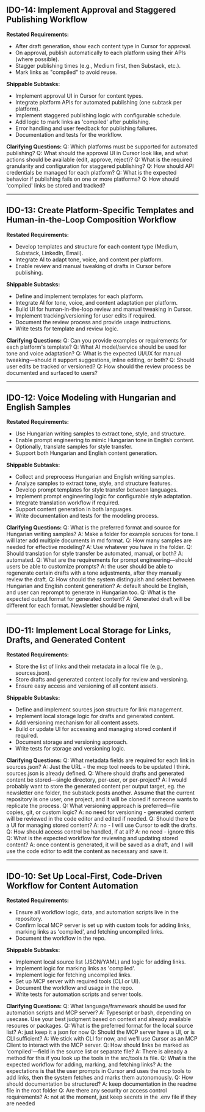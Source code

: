 ## IDO-14: Implement Approval and Staggered Publishing Workflow

**Restated Requirements:**
- After draft generation, show each content type in Cursor for approval.
- On approval, publish automatically to each platform using their APIs (where possible).
- Stagger publishing times (e.g., Medium first, then Substack, etc.).
- Mark links as "compiled" to avoid reuse.

**Shippable Subtasks:**
- Implement approval UI in Cursor for content types.
- Integrate platform APIs for automated publishing (one subtask per platform).
- Implement staggered publishing logic with configurable schedule.
- Add logic to mark links as 'compiled' after publishing.
- Error handling and user feedback for publishing failures.
- Documentation and tests for the workflow.

**Clarifying Questions:**
Q: Which platforms must be supported for automated publishing?
Q: What should the approval UI in Cursor look like, and what actions should be available (edit, approve, reject)?
Q: What is the required granularity and configuration for staggered publishing?
Q: How should API credentials be managed for each platform?
Q: What is the expected behavior if publishing fails on one or more platforms?
Q: How should 'compiled' links be stored and tracked?

---

## IDO-13: Create Platform-Specific Templates and Human-in-the-Loop Composition Workflow

**Restated Requirements:**
- Develop templates and structure for each content type (Medium, Substack, LinkedIn, Email).
- Integrate AI to adapt tone, voice, and content per platform.
- Enable review and manual tweaking of drafts in Cursor before publishing.

**Shippable Subtasks:**
- Define and implement templates for each platform.
- Integrate AI for tone, voice, and content adaptation per platform.
- Build UI for human-in-the-loop review and manual tweaking in Cursor.
- Implement tracking/versioning for user edits if required.
- Document the review process and provide usage instructions.
- Write tests for template and review logic.

**Clarifying Questions:**
Q: Can you provide examples or requirements for each platform's template?
Q: What AI model/service should be used for tone and voice adaptation?
Q: What is the expected UI/UX for manual tweaking—should it support suggestions, inline editing, or both?
Q: Should user edits be tracked or versioned?
Q: How should the review process be documented and surfaced to users?

---

## IDO-12: Voice Modeling with Hungarian and English Samples

**Restated Requirements:**
- Use Hungarian writing samples to extract tone, style, and structure.
- Enable prompt engineering to mimic Hungarian tone in English content.
- Optionally, translate samples for style transfer.
- Support both Hungarian and English content generation.

**Shippable Subtasks:**
- Collect and preprocess Hungarian and English writing samples.
- Analyze samples to extract tone, style, and structure features.
- Develop prompt templates for style transfer between languages.
- Implement prompt engineering logic for configurable style adaptation.
- Integrate translation workflow if required.
- Support content generation in both languages.
- Write documentation and tests for the modeling process.

**Clarifying Questions:**
Q: What is the preferred format and source for Hungarian writing samples?
A: Make a folder for example soruces for tone. I will later add multiple documents in md format. 
Q: How many samples are needed for effective modeling?
A: Use whatever you have in the folder.
Q: Should translation for style transfer be automated, manual, or both?
A: automated.
Q: What are the requirements for prompt engineering—should users be able to customize prompts?
A: the user should be able to regenerate certain drafts with a tone adjustments, after they manually review the draft. 
Q: How should the system distinguish and select between Hungarian and English content generation?
A: default should be English, and user can reprompt to generate in Hungarian too.
Q: What is the expected output format for generated content?
A: Generated draft will be different for each format. Newsletter should be mjml, 

---

## IDO-11: Implement Local Storage for Links, Drafts, and Generated Content

**Restated Requirements:**
- Store the list of links and their metadata in a local file (e.g., sources.json).
- Store drafts and generated content locally for review and versioning.
- Ensure easy access and versioning of all content assets.

**Shippable Subtasks:**
- Define and implement sources.json structure for link management.
- Implement local storage logic for drafts and generated content.
- Add versioning mechanism for all content assets.
- Build or update UI for accessing and managing stored content if required.
- Document storage and versioning approach.
- Write tests for storage and versioning logic.

**Clarifying Questions:**
Q: What metadata fields are required for each link in sources.json?
A: Just the URL - the mcp tool needs to be updated I think. sources.json is already defined.
Q: Where should drafts and generated content be stored—single directory, per-user, or per-project?
A: I would probably want to store the generated content per output target, eg. the newsletter one folder, the substack posts another. Assume that the current repository is one user, one project, and it will be cloned if someone wants to replicate the process.
Q: What versioning approach is preferred—file copies, git, or custom logic?
A: no need for versioning - generated content will be reviewed in the code editor and edited if needed.
Q: Should there be a UI for managing stored content?
A: no - I will use Cursor to edit the drafts.
Q: How should access control be handled, if at all?
A: no need - ignore this
Q: What is the expected workflow for reviewing and updating stored content?
A: once content is generated, it will be saved as a draft, and I will use the code editor to edit the content as necessary and save it. 

---

## IDO-10: Set Up Local-First, Code-Driven Workflow for Content Automation

**Restated Requirements:**
- Ensure all workflow logic, data, and automation scripts live in the repository.
- Confirm local MCP server is set up with custom tools for adding links, marking links as 'compiled', and fetching uncompiled links.
- Document the workflow in the repo.

**Shippable Subtasks:**
- Implement local source list (JSON/YAML) and logic for adding links.
- Implement logic for marking links as 'compiled'.
- Implement logic for fetching uncompiled links.
- Set up MCP server with required tools (CLI or UI).
- Document the workflow and usage in the repo.
- Write tests for automation scripts and server tools.

**Clarifying Questions:**
Q: What language/framework should be used for automation scripts and MCP server?
A: Typescript or bash, depending on usecase. Use your best judgment based on context and already available resoures or packages.
Q: What is the preferred format for the local source list?
A: just keep it a json for now
Q: Should the MCP server have a UI, or is CLI sufficient?
A: We stick with CLI for now, and we'll use Cursor as an MCP Client to interact with the MCP server.
Q: How should links be marked as 'compiled'—field in the source list or separate file?
A: There is already a method for this if you look up the tools in the src/tools.ts file.
Q: What is the expected workflow for adding, marking, and fetching links?
A: the expectations is that the user prompts in Cursor and uses the mcp tools to add links, then the system fetches and marks them autonomously.
Q: How should documentation be structured?
A: keep documentation in the readme file in the root folder
Q: Are there any security or access control requirements?
A: not at the moment, just keep secrets in the .env file if they are needed
